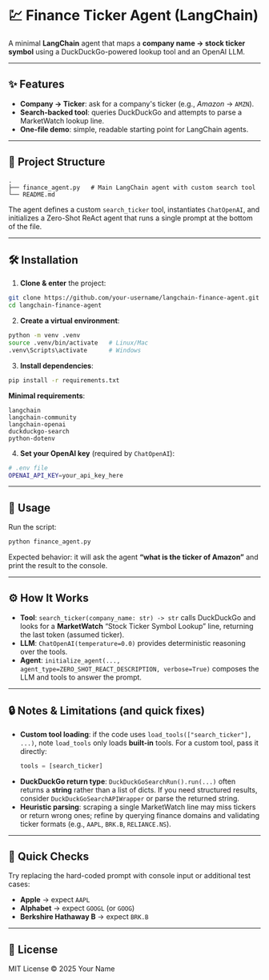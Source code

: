 # 💹 Finance Ticker Agent (LangChain)

A minimal **LangChain** agent that maps a **company name → stock ticker symbol** using a DuckDuckGo-powered lookup tool and an OpenAI LLM.

---

## ✨ Features

- **Company → Ticker**: ask for a company's ticker (e.g., *Amazon* → `AMZN`).  
- **Search-backed tool**: queries DuckDuckGo and attempts to parse a MarketWatch lookup line.  
- **One-file demo**: simple, readable starting point for LangChain agents.

---

## 📂 Project Structure

```
.
├── finance_agent.py   # Main LangChain agent with custom search tool
└── README.md
```
The agent defines a custom `search_ticker` tool, instantiates `ChatOpenAI`, and initializes a Zero-Shot ReAct agent that runs a single prompt at the bottom of the file.

---

## 🛠️ Installation

1) **Clone & enter** the project:
```bash
git clone https://github.com/your-username/langchain-finance-agent.git
cd langchain-finance-agent
```

2) **Create a virtual environment**:
```bash
python -m venv .venv
source .venv/bin/activate   # Linux/Mac
.venv\Scripts\activate      # Windows
```

3) **Install dependencies**:
```bash
pip install -r requirements.txt
```
**Minimal requirements**:
```
langchain
langchain-community
langchain-openai
duckduckgo-search
python-dotenv
```

4) **Set your OpenAI key** (required by `ChatOpenAI`):
```bash
# .env file
OPENAI_API_KEY=your_api_key_here
```

---

## 🚀 Usage

Run the script:
```bash
python finance_agent.py
```
Expected behavior: it will ask the agent **“what is the ticker of Amazon”** and print the result to the console.

---

## ⚙️ How It Works

- **Tool**: `search_ticker(company_name: str) -> str` calls DuckDuckGo and looks for a **MarketWatch** “Stock Ticker Symbol Lookup” line, returning the last token (assumed ticker).  
- **LLM**: `ChatOpenAI(temperature=0.0)` provides deterministic reasoning over the tools.  
- **Agent**: `initialize_agent(..., agent_type=ZERO_SHOT_REACT_DESCRIPTION, verbose=True)` composes the LLM and tools to answer the prompt.

---

## 🔒 Notes & Limitations (and quick fixes)

- **Custom tool loading**: if the code uses `load_tools(["search_ticker"], ...)`, note `load_tools` only loads **built-in** tools. For a custom tool, pass it directly:
  ```python
  tools = [search_ticker]
  ```
- **DuckDuckGo return type**: `DuckDuckGoSearchRun().run(...)` often returns a **string** rather than a list of dicts. If you need structured results, consider `DuckDuckGoSearchAPIWrapper` or parse the returned string.  
- **Heuristic parsing**: scraping a single MarketWatch line may miss tickers or return wrong ones; refine by querying finance domains and validating ticker formats (e.g., `AAPL`, `BRK.B`, `RELIANCE.NS`).

---

## 🧪 Quick Checks

Try replacing the hard-coded prompt with console input or additional test cases:
- **Apple** → expect `AAPL`  
- **Alphabet** → expect `GOOGL` (or `GOOG`)  
- **Berkshire Hathaway B** → expect `BRK.B`

---

## 📜 License

MIT License © 2025 Your Name

